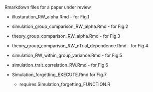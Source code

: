 Rmarkdown files for a paper under review

- illustaration_RW_alpha.Rmd - for Fig.1 

- simulation_group_comparison_RW_alpha.Rmd - for Fig.2 

- theory_group_comparison_RW_alpha.Rmd - for Fig.3

- theory_group_comparison_RW_nTrial_dependence.Rmd - for Fig.4

- simulation_RW_within_group_variance.Rmd - for Fig.5

- simulation_trait_correlation_RW.Rmd - for Fig.6

- Simulation_forgetting_EXECUTE.Rmd for Fig.7 

	- requires Simulation_forgetting_FUNCTION.R

